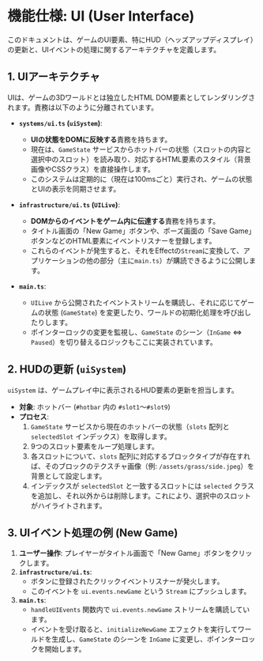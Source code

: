 # 機能仕様: UI (User Interface)

このドキュメントは、ゲームのUI要素、特にHUD（ヘッズアップディスプレイ）の更新と、UIイベントの処理に関するアーキテクチャを定義します。

## 1. UIアーキテクチャ

UIは、ゲームの3Dワールドとは独立したHTML DOM要素としてレンダリングされます。責務は以下のように分離されています。

-   **`systems/ui.ts` (`uiSystem`)**:
    -   **UIの状態をDOMに反映する**責務を持ちます。
    -   現在は、`GameState` サービスからホットバーの状態（スロットの内容と選択中のスロット）を読み取り、対応するHTML要素のスタイル（背景画像やCSSクラス）を直接操作します。
    -   このシステムは定期的に（現在は100msごと）実行され、ゲームの状態とUIの表示を同期させます。

-   **`infrastructure/ui.ts` (`UILive`)**:
    -   **DOMからのイベントをゲーム内に伝達する**責務を持ちます。
    -   タイトル画面の「New Game」ボタンや、ポーズ画面の「Save Game」ボタンなどのHTML要素にイベントリスナーを登録します。
    -   これらのイベントが発生すると、それをEffectの`Stream`に変換して、アプリケーションの他の部分（主に`main.ts`）が購読できるように公開します。

-   **`main.ts`**:
    -   `UILive` から公開されたイベントストリームを購読し、それに応じてゲームの状態 (`GameState`) を変更したり、ワールドの初期化処理を呼び出したりします。
    -   ポインターロックの変更を監視し、`GameState` のシーン（`InGame` ⇔ `Paused`）を切り替えるロジックもここに実装されています。

## 2. HUDの更新 (`uiSystem`)

`uiSystem` は、ゲームプレイ中に表示されるHUD要素の更新を担当します。

-   **対象**: ホットバー (`#hotbar` 内の `#slot1`～`#slot9`)
-   **プロセス**:
    1.  `GameState` サービスから現在のホットバーの状態（`slots` 配列と `selectedSlot` インデックス）を取得します。
    2.  9つのスロット要素をループ処理します。
    3.  各スロットについて、`slots` 配列に対応するブロックタイプが存在すれば、そのブロックのテクスチャ画像（例: `/assets/grass/side.jpeg`）を背景として設定します。
    4.  インデックスが `selectedSlot` と一致するスロットには `selected` クラスを追加し、それ以外からは削除します。これにより、選択中のスロットがハイライトされます。

## 3. UIイベント処理の例 (New Game)

1.  **ユーザー操作**: プレイヤーがタイトル画面で「New Game」ボタンをクリックします。
2.  **`infrastructure/ui.ts`**:
    -   ボタンに登録されたクリックイベントリスナーが発火します。
    -   このイベントを `ui.events.newGame` という `Stream` にプッシュします。
3.  **`main.ts`**:
    -   `handleUIEvents` 関数内で `ui.events.newGame` ストリームを購読しています。
    -   イベントを受け取ると、`initializeNewGame` エフェクトを実行してワールドを生成し、`GameState` のシーンを `InGame` に変更し、ポインターロックを開始します。